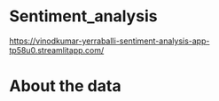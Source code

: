 # Sentiment_analysis
https://vinodkumar-yerraballi-sentiment-analysis-app-tp58u0.streamlitapp.com/



# About the data
